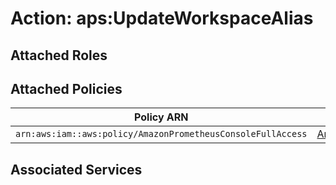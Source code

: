 # Action: aps:UpdateWorkspaceAlias

## Attached Roles

## Attached Policies

| Policy ARN | Policy Name |
|------------|-------------|
| `arn:aws:iam::aws:policy/AmazonPrometheusConsoleFullAccess` | [AmazonPrometheusConsoleFullAccess](../policies.md#amazonprometheusconsolefullaccess) |

## Associated Services

